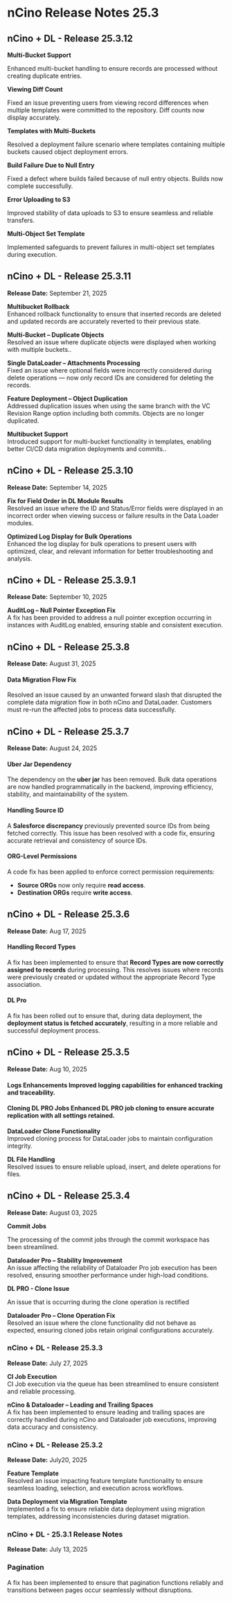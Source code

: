 # nCino Release Notes 25.3

## nCino + DL - Release 25.3.12

**Multi-Bucket Support**

Enhanced multi-bucket handling to ensure records are processed without creating duplicate entries.

**Viewing Diff Count**

Fixed an issue preventing users from viewing record differences when multiple templates were committed to the repository. Diff counts now display accurately.

**Templates with Multi-Buckets**

Resolved a deployment failure scenario where templates containing multiple buckets caused object deployment errors.

**Build Failure Due to Null Entry**

Fixed a defect where builds failed because of null entry objects. Builds now complete successfully.

**Error Uploading to S3**

Improved stability of data uploads to S3 to ensure seamless and reliable transfers.

**Multi-Object Set Template**

Implemented safeguards to prevent failures in multi-object set templates during execution.

## nCino + DL - Release 25.3.11

**Release Date:** September 21, 2025

**Multibucket Rollback**\
Enhanced rollback functionality to ensure that inserted records are deleted and updated records are accurately reverted to their previous state.

**Multi-Bucket – Duplicate Objects**\
Resolved an issue where duplicate objects were displayed when working with multiple buckets..

**Single DataLoader – Attachments Processing**\
Fixed an issue where optional fields were incorrectly considered during delete operations — now only record IDs are considered for deleting the records.

**Feature Deployment – Object Duplication**\
Addressed duplication issues when using the same branch with the VC Revision Range option including both commits. Objects are no longer duplicated.

**Multibucket Support**\
Introduced support for multi-bucket functionality in templates, enabling better CI/CD data migration deployments and commits..

## nCino + DL - Release 25.3.10

**Release Date:** September 14, 2025

**Fix for Field Order in DL Module Results**\
Resolved an issue where the ID and Status/Error fields were displayed in an incorrect order when viewing success or failure results in the Data Loader modules.

**Optimized Log Display for Bulk Operations**\
Enhanced the log display for bulk operations to present users with optimized, clear, and relevant information for better troubleshooting and analysis.

## nCino + DL - Release 25.3.9.1

**Release Date:** September 10, 2025

**AuditLog – Null Pointer Exception Fix**\
A fix has been provided to address a null pointer exception occurring in instances with AuditLog enabled, ensuring stable and consistent execution.

## nCino + DL - Release 25.3.8

**Release Date:** August 31, 2025

#### Data Migration Flow Fix <a href="#data-migration-flow-fix" id="data-migration-flow-fix"></a>

Resolved an issue caused by an unwanted forward slash that disrupted the complete data migration flow in both nCino and DataLoader. Customers must re-run the affected jobs to process data successfully.

## nCino + DL - Release 25.3.7

**Release Date:** August 24, 2025

#### Uber Jar Dependency <a href="#uber-jar-dependency" id="uber-jar-dependency"></a>

The dependency on the **uber jar** has been removed. Bulk data operations are now handled programmatically in the backend, improving efficiency, stability, and maintainability of the system.

#### Handling Source ID <a href="#handling-source-id" id="handling-source-id"></a>

A **Salesforce discrepancy** previously prevented source IDs from being fetched correctly. This issue has been resolved with a code fix, ensuring accurate retrieval and consistency of source IDs.

#### ORG-Level Permissions <a href="#org-level-permissions" id="org-level-permissions"></a>

A code fix has been applied to enforce correct permission requirements:

* **Source ORGs** now only require **read access**.
* **Destination ORGs** require **write access**.

## nCino + DL - Release 25.3.6 <a href="#title-text" id="title-text"></a>

**Release Date:** Aug 17, 2025

#### Handling Record Types <a href="#handling-record-types" id="handling-record-types"></a>

A fix has been implemented to ensure that **Record Types are now correctly assigned to records** during processing. This resolves issues where records were previously created or updated without the appropriate Record Type association.

#### DL Pro <a href="#dl-pro" id="dl-pro"></a>

A fix has been rolled out to ensure that, during data deployment, the **deployment status is fetched accurately**, resulting in a more reliable and successful deployment process.

## nCino + DL - Release 25.3.5 <a href="#title-text" id="title-text"></a>

**Release Date:** Aug 10, 2025

#### **Logs Enhancements** Improved logging capabilities for enhanced tracking and traceability.

#### **Cloning DL PRO Jobs** Enhanced DL PRO job cloning to ensure accurate replication with all settings retained.

**DataLoader Clone Functionality**\
Improved cloning process for DataLoader jobs to maintain configuration integrity.

**DL File Handling**\
Resolved issues to ensure reliable upload, insert, and delete operations for files.

## nCino + DL - Release 25.3.4 <a href="#title-text" id="title-text"></a>

**Release Date:** August 03, 2025

**Commit Jobs**

The processing of the commit jobs through the commit workspace has been streamlined.

**Dataloader Pro – Stability Improvement**\
An issue affecting the reliability of Dataloader Pro job execution has been resolved, ensuring smoother performance under high-load conditions.

**DL PRO - Clone Issue**

An issue that is occurring during the clone operation is rectified

**Dataloader Pro – Clone Operation Fix**\
Resolved an issue where the clone functionality did not behave as expected, ensuring cloned jobs retain original configurations accurately.

### nCino + DL - Release 25.3.3

**Release Date:** July 27, 2025

**CI Job Execution**\
CI Job execution via the queue has been streamlined to ensure consistent and reliable processing.

**nCino & Dataloader – Leading and Trailing Spaces**\
A fix has been implemented to ensure leading and trailing spaces are correctly handled during nCino and Dataloader job executions, improving data accuracy and consistency.

### nCino + DL - Release 25.3.2

**Release Date:** July20, 2025

**Feature Template**\
Resolved an issue impacting feature template functionality to ensure seamless loading, selection, and execution across workflows.

**Data Deployment via Migration Template**\
Implemented a fix to ensure reliable data deployment using migration templates, addressing inconsistencies during dataset migration.

### nCino + DL - 25.3.1 Release Notes

**Release Date:** July 13, 2025

### Pagination <a href="#pagination" id="pagination"></a>

A fix has been implemented to ensure that pagination functions reliably and transitions between pages occur seamlessly without disruptions.
